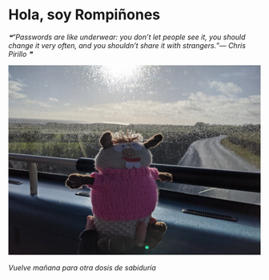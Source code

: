 # Hola, soy Rompiñones

<!--STARTS_HERE_QUOTE_README-->
<i>❝“Passwords are like underwear: you don’t let people see it, you should change it very often, and you shouldn’t share it with strangers.”— Chris Pirillo   ❞</i>
<!--ENDS_HERE_QUOTE_README-->

<!--START_SECTION:update_image-->
![alt text](https://raw.githubusercontent.com/focaalvarez/rompinones/main/.github/images/IMG_20220220_093657.jpg?raw=true)
<!--END_SECTION:update_image-->

*Vuelve mañana para otra dosis de sabiduría*
